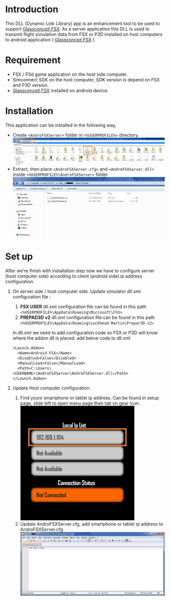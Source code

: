 # Introduction
This DLL (Dynamic Link Library) app is an enhancement tool to be used to support [Glassconcpit FSX](https://play.google.com/store/apps/details?id=com.donotspeak.GlassCockpitFSX&hl=en). As a server application this DLL is used to transmit flight simulation data from FSX or P3D installed on host computers to android application ( [Glassconcpit FSX](https://play.google.com/store/apps/details?id=com.donotspeak.GlassCockpitFSX&hl=en) ).

# Requirement
- FSX / P3d game application on the host side computer.
- Simconnect SDK on the host computer, SDK version is depend on FSX and P3D version.
- [Glassconcpit FSX](https://play.google.com/store/apps/details?id=com.donotspeak.GlassCockpitFSX&hl=en) installed on android device.

# Installation
This application can be installed in the following way,
- Create `<AndroFSXServer>` folder in `<%USERPROFILE%>` directory.   
![UserProfilePath](res/img/installation/UserProfilePath.png) 
- Extract, then place `<AndroFSXServer.cfg>` and `<AndroFSXServer.dll>` inside `<%USERPROFILE%\AndroFSXServer>` folder   
![InstallTarget](res/img/installation/InstallTarget.png) 
 
# Set up
After we're finish with installation step now we have to configure server (host computer side) according to client (android side) ip address configuration.
1. On server side / host computer side. Update simulator dll.xml configuration file :
   1. **FSX USER** dll.xml configuration file can be found in this path `<%USERPROFILE%\AppData\Roaming\Microsoft\FSX>`
   1. **PREPAD3D v2** dll.xml configuration file can be found in this path `<%USERPROFILE%\AppData\Roaming\Lockhead Martin\Prepar3D v2>`
   
   In dll.xml we need to add configuration code so FSX or P3D will know where the addon dll is placed. add below code to dll.xml   
   ```
   <Launch.Addon>
     <Name>Android FSX</Name>
     <Disabled>False</Disabled>
     <ManualLoad>False</ManualLoad>
     <Path>C:\Users\<USERNAME>\AndroFSXServer\AndroFSXServer.dll</Path>
   </Launch.Addon>
   ```   
1. Update Host computer configuration.
   1. Find yours smartphone or tablet ip address. Can be found in setup page, slide left to open menu page then tab on gear icon.   
   ![AndroidConfigStatus](res/img/set%20up/AndroidConfigStatus.jpg)
   1. Update AndroFSXServer.cfg, add smartphone or tablet ip address to AndroFSXServer.cfg   
   ![ConfigEdit](res/img/set%20up/ConfigEdit.png)
